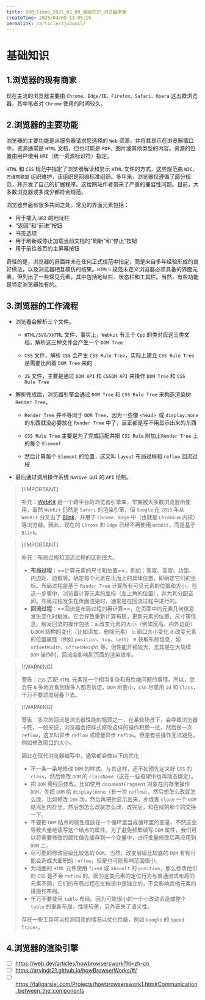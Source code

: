 ```yaml
---
title: 000_limou_2025_02_09_基础知识_浏览器原理
createTime: 2025/04/09 13:05:15
permalink: /article/zju3qux5/
---
```

# 基础知识

## 1.浏览器的现有商家

现在主流的浏览器主要由 `Chrome、Edge/IE、Firefox、Safari、Opera` 这五款浏览器，其中笔者对 `Chrome` 使用的时间较久。

## 2.浏览器的主要功能

浏览器的主要功能是从服务器请求您选择的 `Web` 资源，并将其显示在浏览器窗口中。资源通常是 `HTML` 文档，但也可能是 `PDF`、图片或其他类型的内容。资源的位置由用户使用 `URI`（统一资源标识符）指定。

`HTML` 和 `CSS` 规范中指定了浏览器解读和显示 `HTML` 文件的方式。这些规范由 `W3C, 万维网联盟` 组织维护，该组织是网络标准组织。多年来，浏览器仅遵循了部分规范，并开发了自己的扩展程序。这给网站作者带来了严重的兼容性问题。目前，大多数浏览器或多或少都符合规范。

浏览器界面有很多共同之处。常见的界面元素包括：

-   用于插入 `URI` 的地址栏
-   “返回”和“前进”按钮
-   书签选项
-   用于刷新或停止加载当前文档的“刷新”和“停止”按钮
-   用于前往首页的主屏幕按钮

奇怪的是，浏览器的界面并未在任何正式规范中指定，而是来自多年经验形成的良好做法，以及浏览器相互模仿的结果。`HTML5` 规范未定义浏览器必须具备的界面元素，但列出了一些常见元素。其中包括地址栏、状态栏和工具栏。当然，有些功能是特定浏览器独有的。

## 3.浏览器的工作流程

-   浏览器会解析三个文件。

    *   `HTML/SVG/XHTML` 文件，事实上，`Webkit` 有三个 `Cpp` 的类对应这三类文档，解析这三种文件会产生一个 `DOM Tree`

    *   `CSS` 文件，解析 `CSS` 会产生 `CSS Rule Tree`，实际上建立 `CSS Rule Tree` 是需要比照着 `DOM Tree` 来的

    *   `JS` 文件，主要是通过 `DOM API` 和 `CSSOM API` 来操作 `DOM Tree` 和 `CSS Rule Tree`

-   解析完成后，浏览器引擎会通过 `DOM Tree` 和 `CSS Rule Tree` 来构造渲染树 `Render Tree`。

    *   `Render Tree` 并不等同于 `DOM Tree`，因为一些像 `<head> `或 `display:none` 的东西就没必要放在 `Render Tree` 中了，反正都是写不用显示出来的东西

    *   `CSS Rule Tree` 主要是为了完成匹配并把 `CSS Rule` 附加上`Render Tree` 上的每个 `Element`

    *   然后计算每个 `Element` 的位置，这又叫 `layout` 布局过程和 `reflow` 回流过程

-   最后通过调用操作系统 `Native GUI` 的 `API` 绘制。

>   [!IMPORTANT]
>
>   补充：[WebKit](https://github.com/WebKit/WebKit) 是一个跨平台的浏览器引擎库，早期被大多数浏览器所使用，虽然 `WebKit` 仍然是 `Safari` 的渲染引擎，但 `Google` 在 `2013` 年从 `WebKit` 分叉出了 [Blink](https://www.chromium.org/blink/#)，并用于 `Chrome、Edge` 中（也就是 `Chromium` 内核）等浏览器。因此，现在的 `Chrome` 和 `Edge` 已经不再使用 `WebKit`，而是基于 `Blink`。

>   [!IMPORTANT]
>
>   补充：布局过程和回流过程的区别很大。
>
>   -   **布局过程**：==计算元素的尺寸和位置==，例如：宽度、高度、边距、内边距、边框等。确定每个元素在页面上的具体位置，即确定它们的坐标。布局过程是基于 `Render Tree` 计算所有可见元素的位置和大小。在这一步骤中，浏览器计算元素的坐标（左上角的位置），并为其分配空间。布局过程发生在页面渲染时，通常是在回流过程中进行的。
>   -   **回流过程**：==回流是布局过程的再计算==，在页面中的元素几何信息发生变化时触发。它会导致重新计算布局，更新元素的位置、尺寸等信息。触发回流的操作包括：a.改变元素的大小（例如宽高、内外边距） b.`DOM` 结构的变化（比如添加、删除元素） c.窗口大小变化 d.改变元素的位置属性（例如 `position`、`top`、`left`） e.获取布局信息，如 `offsetWidth`、`offsetHeight` 等。但性能开销较大，尤其是在大规模 `DOM` 操作时，回流会影响到页面的渲染效率。

>   [!WARNING]
>
>   警告：`CSS` 匹配 `HTML` 元素是一个相当复杂和有性能问题的事情。所以，您会在 `N` 多地方看到很多人都告诉您，`DOM` 树要小，`CSS` 尽量用 `id` 和 `class`，千万不要过度层叠下去。

>   [!WARNING]
>
>   警告：多次的回流是浏览器性能的瓶颈之一，在某些场景下，会导致浏览器卡死，一般来说，浏览器会把样式修改这样的操作积攒一批，然后做一次 `reflow`，这又叫异步 `reflow` 或增量异步 `reflow`。但是有些操作无法避免，例如修改窗口的大小。
>
>   因此在现代浏览器编写中，通常都会做以下的优化：
>
>   -   不一条一条地修改 `DOM` 的样式。与其这样，还不如预先定义好 `CSS` 的 `class`，然后修改 `DOM` 的 `className`（这在一些框架中也叫动态绑定）。
>   -   把 `DOM` 离线后修改。比如使用 `documentFragment` 对象在内存里操作 `DOM`，先把 `DOM` 给 `display:none`（有一次 `reflow`），然后想怎么改就怎么改。比如修改 `100` 次，然后再把他显示出来。亦或者 `clone` 一个 `DOM` 结点到内存里，然后想怎么改就怎么改，改完后，和在线的那个的交换一下。
>   -   不要把 `DOM` 结点的属性值放在一个循环里当成循环里的变量，不然这会导致大量地读写这个结点的属性。为了避免频繁读写 `DOM` 属性，我们可以将需要修改的属性值先缓存到一个变量中，进行批量修改后再应用到 `DOM` 上。
>   -   尽可能的修改层级比较低的 `DOM`。当然，改变层级比较底的 `DOM` 有有可能会造成大面积的 `reflow`，但是也可能影响范围很小。
>   -   为动画的 `HTML` 元件使用 `fixed` 或 `absoult` 的 `position`，那么修改他们的 `CSS` 是不会 `reflow` 的。因为这类元素的定位行为与普通流式布局的元素不同，它们的布局过程在文档流中是独立的，不会影响其他元素的排版和布局。
>   -   千万不要使用 `table` 布局。因为可能很小的一个小改动会造成整个 `table` 的重新布局，性能较差，另外丧失了语义性。
>
>   存在一些工具可以检测回流的情况以优化性能，例如 `Google` 的 `Speed Tracer`。

## 4.浏览器的渲染引擎



- [ ] https://web.dev/articles/howbrowserswork?hl=zh-cn
- [ ] https://arvindr21.github.io/howBrowserWorks/#/
- [ ] https://taligarsiel.com/Projects/howbrowserswork1.htm#Communication_between_the_components
